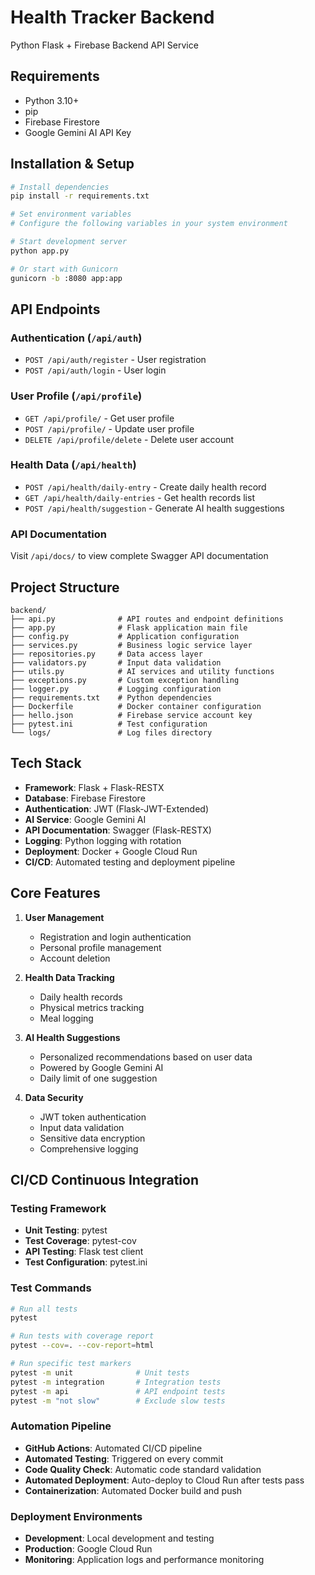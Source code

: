 # Health Tracker Backend

Python Flask + Firebase Backend API Service

## Requirements

- Python 3.10+
- pip
- Firebase Firestore
- Google Gemini AI API Key

## Installation & Setup

```bash
# Install dependencies
pip install -r requirements.txt

# Set environment variables
# Configure the following variables in your system environment

# Start development server
python app.py

# Or start with Gunicorn
gunicorn -b :8080 app:app
```

## API Endpoints

### Authentication (`/api/auth`)

- `POST /api/auth/register` - User registration
- `POST /api/auth/login` - User login

### User Profile (`/api/profile`)

- `GET /api/profile/` - Get user profile
- `POST /api/profile/` - Update user profile
- `DELETE /api/profile/delete` - Delete user account

### Health Data (`/api/health`)

- `POST /api/health/daily-entry` - Create daily health record
- `GET /api/health/daily-entries` - Get health records list
- `POST /api/health/suggestion` - Generate AI health suggestions

### API Documentation

Visit `/api/docs/` to view complete Swagger API documentation

## Project Structure

```text
backend/
├── api.py              # API routes and endpoint definitions
├── app.py              # Flask application main file
├── config.py           # Application configuration
├── services.py         # Business logic service layer
├── repositories.py     # Data access layer
├── validators.py       # Input data validation
├── utils.py            # AI services and utility functions
├── exceptions.py       # Custom exception handling
├── logger.py           # Logging configuration
├── requirements.txt    # Python dependencies
├── Dockerfile          # Docker container configuration
├── hello.json          # Firebase service account key
├── pytest.ini          # Test configuration
└── logs/               # Log files directory
```

## Tech Stack

- **Framework**: Flask + Flask-RESTX
- **Database**: Firebase Firestore
- **Authentication**: JWT (Flask-JWT-Extended)
- **AI Service**: Google Gemini AI
- **API Documentation**: Swagger (Flask-RESTX)
- **Logging**: Python logging with rotation
- **Deployment**: Docker + Google Cloud Run
- **CI/CD**: Automated testing and deployment pipeline

## Core Features

1. **User Management**

   - Registration and login authentication
   - Personal profile management
   - Account deletion

2. **Health Data Tracking**

   - Daily health records
   - Physical metrics tracking
   - Meal logging

3. **AI Health Suggestions**

   - Personalized recommendations based on user data
   - Powered by Google Gemini AI
   - Daily limit of one suggestion

4. **Data Security**
   - JWT token authentication
   - Input data validation
   - Sensitive data encryption
   - Comprehensive logging

## CI/CD Continuous Integration

### Testing Framework

- **Unit Testing**: pytest
- **Test Coverage**: pytest-cov
- **API Testing**: Flask test client
- **Test Configuration**: pytest.ini

### Test Commands

```bash
# Run all tests
pytest

# Run tests with coverage report
pytest --cov=. --cov-report=html

# Run specific test markers
pytest -m unit              # Unit tests
pytest -m integration       # Integration tests
pytest -m api               # API endpoint tests
pytest -m "not slow"        # Exclude slow tests
```

### Automation Pipeline

- **GitHub Actions**: Automated CI/CD pipeline
- **Automated Testing**: Triggered on every commit
- **Code Quality Check**: Automatic code standard validation
- **Automated Deployment**: Auto-deploy to Cloud Run after tests pass
- **Containerization**: Automated Docker build and push

### Deployment Environments

- **Development**: Local development and testing
- **Production**: Google Cloud Run
- **Monitoring**: Application logs and performance monitoring
